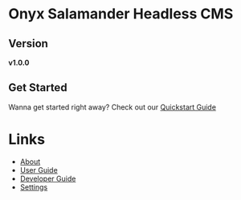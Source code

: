 # Onyx Salamander Headless CMS

## Version
**v1.0.0**

## Get Started

Wanna get started right away? Check out our [Quickstart Guide](quickstart.md)

# Links
- [About](about.md)
- [User Guide](user/index.md)
- [Developer Guide](developer/index.md)
- [Settings](settings/overview.md)
